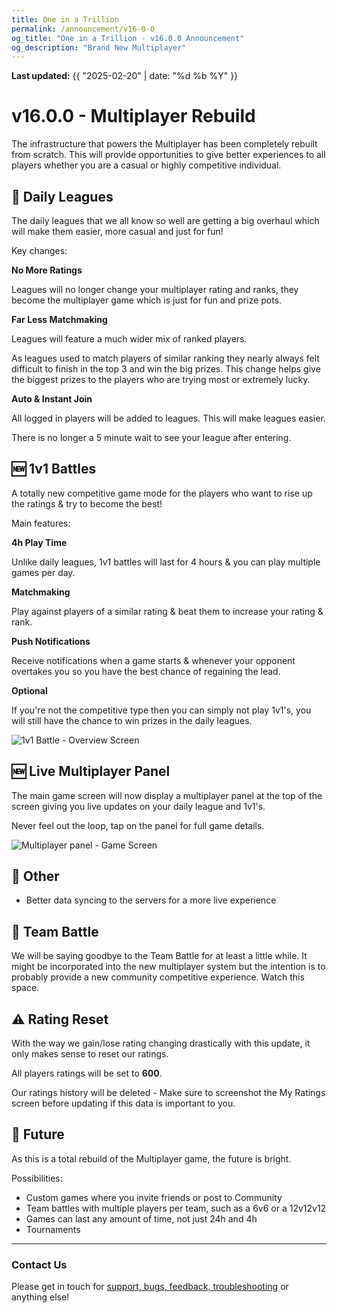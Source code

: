 ```yaml
---
title: One in a Trillion
permalink: /announcement/v16-0-0
og_title: "One in a Trillion - v16.0.0 Announcement"
og_description: "Brand New Multiplayer"
---
```

**Last updated:** {{ "2025-02-20" | date: "%d %b %Y" }}

# v16.0.0 - Multiplayer Rebuild
The infrastructure that powers the Multiplayer has been completely rebuilt from scratch. This will provide opportunities to give better experiences to all players whether you are a casual or highly competitive individual.


## 🔄 Daily Leagues
The daily leagues that we all know so well are getting a big overhaul which will make them easier, more casual and just for fun!

Key changes:

**No More Ratings**

Leagues will no longer change your multiplayer rating and ranks, they become the multiplayer game which is just for fun and prize pots.


**Far Less Matchmaking**

Leagues will feature a much wider mix of ranked players.

As leagues used to match players of similar ranking they nearly always felt difficult to finish in the top 3 and win the big prizes. This change helps give the biggest prizes to the players who are trying most or extremely lucky.


**Auto & Instant Join**

All logged in players will be added to leagues. This will make leagues easier.

There is no longer a 5 minute wait to see your league after entering.


## 🆕 1v1 Battles
A totally new competitive game mode for the players who want to rise up the ratings & try to become the best!

Main features:

**4h Play Time**

Unlike daily leagues, 1v1 battles will last for 4 hours & you can play multiple games per day.


**Matchmaking**

Play against players of a similar rating & beat them to increase your rating & rank.


**Push Notifications**

Receive notifications when a game starts & whenever your opponent overtakes you so you have the best chance of regaining the lead.


**Optional**

If you're not the competitive type then you can simply not play 1v1's, you will still have the chance to win prizes in the daily leagues.

![1v1 Battle - Overview Screen](/announcements/images/v16-0-0/1v1-overview.jpeg)


## 🆕 Live Multiplayer Panel
The main game screen will now display a multiplayer panel at the top of the screen giving you live updates on your daily league and 1v1's.

Never feel out the loop, tap on the panel for full game details.

![Multiplayer panel - Game Screen](/announcements/images/v16-0-0/multi-panel.PNG)


## 📶 Other
- Better data syncing to the servers for a more live experience


## 👋 Team Battle
We will be saying goodbye to the Team Battle for at least a little while. It might be incorporated into the new multiplayer system but the intention is to probably provide a new community competitive experience. Watch this space.


## ⚠️ Rating Reset
With the way we gain/lose rating changing drastically with this update, it only makes sense to reset our ratings.

All players ratings will be set to **600**.

Our ratings history will be deleted - Make sure to screenshot the My Ratings screen before updating if this data is important to you.


## 🚀 Future
As this is a total rebuild of the Multiplayer game, the future is bright.

Possibilities:
- Custom games where you invite friends or post to Community
- Team battles with multiple players per team, such as a 6v6 or a 12v12v12
- Games can last any amount of time, not just 24h and 4h
- Tournaments

-----
### Contact Us
Please get in touch for [support, bugs, feedback, troubleshooting](https://dev.oneinatrillion.fun/support) or anything else! 
